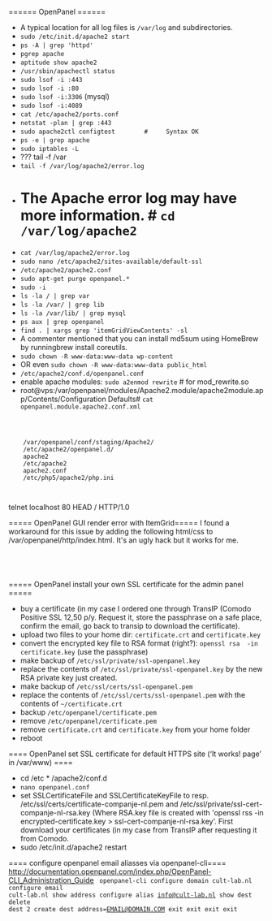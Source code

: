 ====== OpenPanel ======
  * A typical location for all log files is `/var/log` and subdirectories. 
  * `sudo /etc/init.d/apache2 start`
  * `ps -A | grep 'httpd'`
  * `pgrep apache`
  * `aptitude show apache2`
  * `/usr/sbin/apachectl status`
  * `sudo lsof -i :443`
  * `sudo lsof -i :80`
  * `sudo lsof -i:3306` (mysql)
  * `sudo lsof -i:4089`
  * `cat /etc/apache2/ports.conf`
  * `netstat -plan | grep :443`
  * `sudo apache2ctl configtest        #     Syntax OK`
  * `ps -e | grep apache`
  * `sudo iptables -L`
  * ??? tail -f /var
  * `tail -f /var/log/apache2/error.log`
  * # The Apache error log may have more information.   #   `cd /var/log/apache2`
  * `cat /var/log/apache2/error.log`
  * `sudo nano /etc/apache2/sites-available/default-ssl`
  * `/etc/apache2/apache2.conf`
  * `sudo apt-get purge openpanel.*`
  * `sudo -i`
  * `ls -la / | grep var`
  * `ls -la /var/ | grep lib`
  * `ls -la /var/lib/ | grep mysql`
  * `ps aux | grep openpanel`
  * `find . | xargs grep 'itemGridViewContents' -sl`
  * A commenter mentioned that you can install md5sum using HomeBrew by runningbrew install coreutils.
  * `sudo chown -R www-data:www-data wp-content`
  * OR even `sudo chown -R www-data:www-data public_html`
  * `/etc/apache2/conf.d/openpanel.conf`
  * enable apache modules: `sudo a2enmod rewrite` # for mod_rewrite.so
  * root@vps:/var/openpanel/modules/Apache2.module/apache2module.app/Contents/Configuration Defaults# `cat openpanel.module.apache2.conf.xml`

<code>
<openpanel.module.domain>
  <config>
    <varpath>/var/openpanel/conf/staging/Apache2/</varpath>
    <htservice:vhosts_dir>/etc/apache2/openpanel.d/</htservice:vhosts_dir>
    <htservice:name>apache2</htservice:name>
    <htservice:confdir>/etc/apache2</htservice:confdir>
    <htservice:conffile>apache2.conf</htservice:conffile>
    <phpini>/etc/php5/apache2/php.ini</phpini>
  </config>
</openpanel.module.domain>
</code>

  telnet localhost 80
  HEAD / HTTP/1.0
  <extra carriage return>

===== OpenPanel GUI render error with ItemGrid=====
I found a workaround for this issue by adding the following html/css to /var/openpanel/http/index.html. It's an ugly hack but it works for me.
<code css>
<style>
.itemGridViewContents[style] {
position: initial !important;
}
</style>
</code>

===== OpenPanel install your own SSL certificate for the admin panel =====
  * buy a certificate (in my case I ordered one through TransIP (Comodo Positive SSL 12,50 p/y. Request it, store the passphrase on a safe place, confirm the email, go back to transip to download the certificate).
  * upload two files to your home dir: `certificate.crt` and `certificate.key`
  * convert the encrypted key file to RSA format (right?): `openssl rsa  -in certificate.key`  (use the passphrase)
  * make backup of `/etc/ssl/private/ssl-openpanel.key`
  * replace the contents of `/etc/ssl/private/ssl-openpanel.key` by the new RSA private key just created.
  * make backup of `/etc/ssl/certs/ssl-openpanel.pem`
  * replace the contents of `/etc/ssl/certs/ssl-openpanel.pem` with the contents of `~/certificate.crt`
  * backup `/etc/openpanel/certificate.pem`
  * remove `/etc/openpanel/certificate.pem`
  * remove `certificate.crt` and `certificate.key` from your home folder
  * reboot

==== OpenPanel set SSL certificate for default HTTPS site (‘It works! page’ in /var/www) ====
  * cd /etc  * /apache2/conf.d
  * `nano openpanel.conf`
  * set SSLCertificateFile and SSLCertificateKeyFile to resp. /etc/ssl/certs/certificate-companje-nl.pem and /etc/ssl/private/ssl-cert-companje-nl-rsa.key (Where RSA.key file is created with 'openssl rss -in encrypted-certificate.key > ssl-cert-companje-nl-rsa.key’. First download your certificates (in my case from TransIP after requesting it from Comodo.
  * sudo /etc/init.d/apache2 restart

==== configure openpanel email aliasses via openpanel-cli====
http://documentation.openpanel.com/index.php/OpenPanel-CLI_Administration_Guide
<code>
openpanel-cli
configure domain cult-lab.nl
configure email cult-lab.nl
show address
configure alias info@cult-lab.nl
show dest
delete dest 2
create dest address=EMAIL@DOMAIN.COM
exit
exit
exit
exit
</code>
